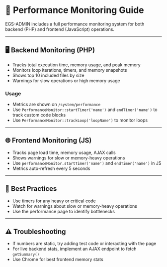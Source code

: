 # 🚀 Performance Monitoring Guide

EGS-ADMIN includes a full performance monitoring system for both backend (PHP) and frontend (JavaScript) operations.

---

## 🖥️ Backend Monitoring (PHP)
- Tracks total execution time, memory usage, and peak memory
- Monitors loop iterations, timers, and memory snapshots
- Shows top 10 included files by size
- Warnings for slow operations or high memory usage

### Usage
- Metrics are shown on `/system/performance`
- Use `PerformanceMonitor::startTimer('name')` and `endTimer('name')` to track custom code blocks
- Use `PerformanceMonitor::trackLoop('loopName')` to monitor loops

---

## 🌐 Frontend Monitoring (JS)
- Tracks page load time, memory usage, AJAX calls
- Shows warnings for slow or memory-heavy operations
- Use `performanceMonitor.startTimer('name')` and `endTimer('name')` in JS
- Metrics auto-refresh every 5 seconds

---

## 📝 Best Practices
- Use timers for any heavy or critical code
- Watch for warnings about slow or memory-heavy operations
- Use the performance page to identify bottlenecks

---

## ⚠️ Troubleshooting
- If numbers are static, try adding test code or interacting with the page
- For live backend stats, implement an AJAX endpoint to fetch `getSummary()`
- Use Chrome for best frontend memory stats 